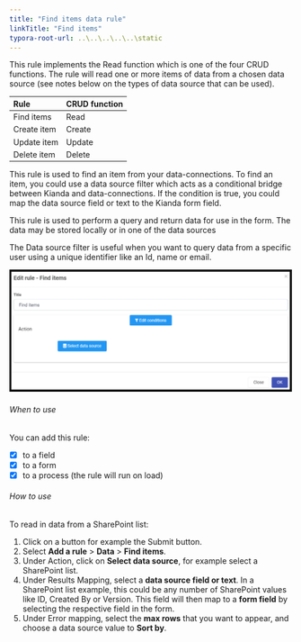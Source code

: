 ```yaml
---
title: "Find items data rule"
linkTitle: "Find items"
typora-root-url: ..\..\..\..\..\static
---
```


This rule implements the Read function which is one of the four CRUD functions.  The rule will read one or more items of data from a chosen data source (see notes below on the types of data source that can be used).

| Rule        | CRUD function |
| :---------- | :------------ |
| Find items  | Read          |
| Create item | Create        |
| Update item | Update        |
| Delete item | Delete        |

This rule is used to find an item from your data-connections. To find an item, you could use a data source filter which acts as a conditional bridge between Kianda and data-connections. If the condition is true, you could map the data source field or text to the Kianda form field.

This rule is used to perform a query and return data for use in the form.  The data may be stored locally or in one of the data sources

The Data source filter is useful when you want to query data from a specific user using a unique identifier like an Id, name or email.

![Find items dialog box](/images/finditems.png)

###### When to use 
You can add this rule:
- [x] to a field
- [x] to a form 
- [x] to a process (the rule will run on load)

###### How to use

To read in data from a SharePoint list:
1. Click on a button for example the Submit button.
2. Select **Add a rule** > **Data** > **Find items**.
3. Under Action, click on **Select data source**, for example select a SharePoint list.
4. Under Results Mapping, select a **data source field or text**. In a SharePoint list example, this could be any number of SharePoint values like ID, Created By or Version. This field will then map to a **form field** by selecting the respective field in the form.
4. Under Error mapping, select the **max rows** that you want to appear, and choose a data source value to **Sort by**.




